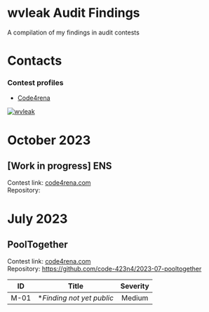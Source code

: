 # wvleak Audit Findings
A compilation of my findings in audit contests
# Contacts
### Contest profiles
* [Code4rena](https://code4rena.com/@wvleak)

<p align="left"> <a href="https://twitter.com/wvleak" target="blank"><img src="https://img.shields.io/twitter/follow/wvleak?logo=twitter&style=for-the-badge" alt="wvleak" /></a> </p>

# October 2023
## [Work in progress] ENS
Contest link: [code4rena.com](https://code4rena.com/contests/2023-10-ens#top) <br>
Repository: 
# July 2023
## PoolTogether
Contest link: [code4rena.com](https://code4rena.com/contests/2023-07-pooltogether#top) <br>
Repository: https://github.com/code-423n4/2023-07-pooltogether

|    ID   |   Title    |   Severity    |    
|---    |:-:    |:-:    |
|   M-01    |    *_Finding not yet public_   |    Medium   |   

